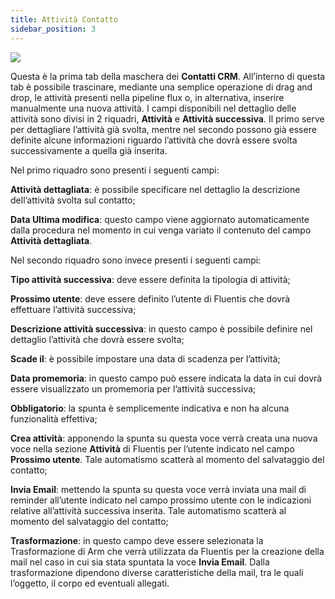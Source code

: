 ```yaml
---
title: Attività Contatto
sidebar_position: 3
---
```


![](/img/it-it/applications/crm/contacts/contact-activity.png)

Questa è la prima tab della maschera dei **Contatti CRM**.
All’interno di questa tab è possibile trascinare, mediante una semplice operazione di drag and drop, le attività presenti nella pipeline flux o, in alternativa, inserire manualmente una nuova attività.
I campi disponibili nel dettaglio delle attività sono divisi in 2 riquadri, **Attività** e **Attività successiva**. Il primo serve per dettagliare l’attività già svolta, mentre nel secondo possono già essere definite alcune informazioni riguardo l’attività che dovrà essere svolta successivamente a quella già inserita.

Nel primo riquadro sono presenti i seguenti campi:

**Attività dettagliata**: è possibile specificare nel dettaglio la descrizione dell’attività svolta sul contatto;

**Data Ultima modifica**: questo campo viene aggiornato automaticamente dalla procedura nel momento in cui venga variato il contenuto del campo **Attività dettagliata**.

Nel secondo riquadro sono invece presenti i seguenti campi:

**Tipo attività successiva**: deve essere definita la tipologia di attività;

**Prossimo utente**: deve essere definito l’utente di Fluentis che dovrà effettuare l’attività successiva;

**Descrizione attività successiva**: in questo campo è possibile definire nel dettaglio l’attività che dovrà essere svolta;

**Scade il**: è possibile impostare una data di scadenza per l’attività;

**Data promemoria**: in questo campo può essere indicata la data in cui dovrà essere visualizzato un promemoria per l’attività successiva;

**Obbligatorio**: la spunta è semplicemente indicativa e non ha alcuna funzionalità effettiva;

**Crea attività**: apponendo la spunta su questa voce verrà creata una nuova voce nella sezione **Attività** di Fluentis per l’utente indicato nel campo **Prossimo utente**. Tale automatismo scatterà al momento del salvataggio del contatto;

**Invia Email**: mettendo la spunta su questa voce verrà inviata una mail di reminder all’utente indicato nel campo prossimo utente con le indicazioni relative all’attività successiva inserita. Tale automatismo scatterà al momento del salvataggio del contatto;

**Trasformazione**: in questo campo deve essere selezionata la Trasformazione di Arm che verrà utilizzata da Fluentis per la creazione della mail nel caso in cui sia stata spuntata la voce **Invia Email**. Dalla trasformazione dipendono diverse caratteristiche della mail, tra le quali l’oggetto, il corpo ed eventuali allegati.

